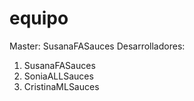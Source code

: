 # equipo
Master: SusanaFASauces
Desarrolladores:
  1. SusanaFASauces
  2. SoniaALLSauces
  3. CristinaMLSauces
